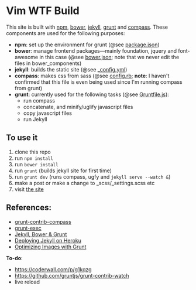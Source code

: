 # Vim WTF Build

This site is built with [npm](https://npmjs.org/), [bower](http://bower.io/), [jekyll](http://jekyllrb.com/), [grunt](http://gruntjs.com/) and [compass](http://compass-style.org/). These components are used for the following purposes:

- **npm**: set up the environment for grunt (@see
  [package.json](https://github.com/ctorgalson/vimwtf/blob/master/package.json))
- **bower**: manage frontend packages&mdash;mainly foundation, jquery and
  font-awesome in this case (@see
  [bower.json](https://github.com/ctorgalson/vimwtf/blob/master/bower.json); note that we never edit the files in bower_components)
- **jekyll**: builds the static site (@see
  [_config.yml](https://github.com/ctorgalson/vimwtf/blob/master/_config.yml))
- **compass**: makes css from sass (@see
  [config.rb](https://github.com/ctorgalson/vimwtf/blob/master/config.rb); **note**: I haven't confirmed that this file is even being used since I'm running compass from grunt)
- **grunt**: currently used for the following tasks (@see
  [Gruntfile.js](https://github.com/ctorgalson/vimwtf/blob/master/Gruntfile.js)):
  - run compass
  - concatenate, and minify/uglify javascript files
  - copy javascript files
  - run Jekyll

## To use it

1. clone this repo
2. run `npm install`
3. run `bower install`
4. run `grunt` (builds jekyll site for first time)
5. run `grunt dev` (runs compass, ugfy and `jekyll serve --watch &`)
5. make a post or make a change to \_scss/\_settings.scss etc
7. visit [the site](http://localhost:4000)

## References:

- [grunt-contrib-compass](https://github.com/gruntjs/grunt-contrib-compass)
- [grunt-exec](https://npmjs.org/package/grunt-exec)
- [Jekyll, Bower & Grunt](http://www.pletscher.org/blog/2013/05/27/website.html)
- [Deploying Jekyll on
  Heroku](http://blog.lifeoutthewindow.com/jekyll/update/2014/01/19/deploying-jekyll-on-heroku.html)
- [Optimizing Images with Grunt](http://blog.grayghostvisuals.com/grunt/image-optimization/)

**To-do**:

- https://coderwall.com/p/g1kqzg
- https://github.com/gruntjs/grunt-contrib-watch
- live reload
